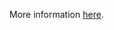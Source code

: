 More information [here](https://docs.bridgecrew.io/docs/ensure-aws-fsx-openzfs-file-system-is-encrypted-by-aws-key-management-service-kms-using-a-customer-managed-key-cmk).
